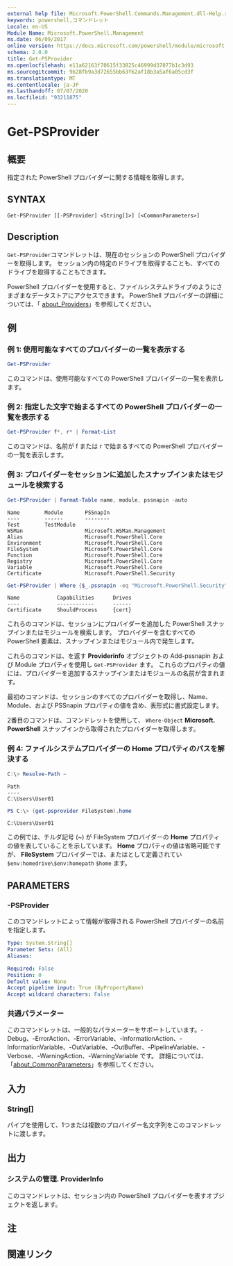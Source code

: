 ```yaml
---
external help file: Microsoft.PowerShell.Commands.Management.dll-Help.xml
keywords: powershell,コマンドレット
Locale: en-US
Module Name: Microsoft.PowerShell.Management
ms.date: 06/09/2017
online version: https://docs.microsoft.com/powershell/module/microsoft.powershell.management/get-psprovider?view=powershell-7.1&WT.mc_id=ps-gethelp
schema: 2.0.0
title: Get-PSProvider
ms.openlocfilehash: e11a62163f70615f33825c46999d37077b1c3d93
ms.sourcegitcommit: 9b28fb9a3d72655bb63f62af18b3a5af6a05cd3f
ms.translationtype: MT
ms.contentlocale: ja-JP
ms.lasthandoff: 07/07/2020
ms.locfileid: "93211875"
---
```

# Get-PSProvider

## 概要
指定された PowerShell プロバイダーに関する情報を取得します。

## SYNTAX

```
Get-PSProvider [[-PSProvider] <String[]>] [<CommonParameters>]
```

## Description

`Get-PSProvider`コマンドレットは、現在のセッションの PowerShell プロバイダーを取得します。
セッション内の特定のドライブを取得することも、すべてのドライブを取得することもできます。

PowerShell プロバイダーを使用すると、ファイルシステムドライブのようにさまざまなデータストアにアクセスできます。
PowerShell プロバイダーの詳細については、「 [about_Providers](../Microsoft.PowerShell.Core/About/about_Providers.md)」を参照してください。

## 例

### 例 1: 使用可能なすべてのプロバイダーの一覧を表示する

```powershell
Get-PSProvider
```

このコマンドは、使用可能なすべての PowerShell プロバイダーの一覧を表示します。

### 例 2: 指定した文字で始まるすべての PowerShell プロバイダーの一覧を表示する

```powershell
Get-PSProvider f*, r* | Format-List
```

このコマンドは、名前が f または r で始まるすべての PowerShell プロバイダーの一覧を表示します。

### 例 3: プロバイダーをセッションに追加したスナップインまたはモジュールを検索する

```powershell
Get-PSProvider | Format-Table name, module, pssnapin -auto
```

```Output
Name        Module       PSSnapIn
----        ------       --------
Test        TestModule
WSMan                    Microsoft.WSMan.Management
Alias                    Microsoft.PowerShell.Core
Environment              Microsoft.PowerShell.Core
FileSystem               Microsoft.PowerShell.Core
Function                 Microsoft.PowerShell.Core
Registry                 Microsoft.PowerShell.Core
Variable                 Microsoft.PowerShell.Core
Certificate              Microsoft.PowerShell.Security
```

```powershell
Get-PSProvider | Where {$_.pssnapin -eq "Microsoft.PowerShell.Security"}
```

```Output
Name            Capabilities      Drives
----            ------------      ------
Certificate     ShouldProcess     {cert}
```

これらのコマンドは、セッションにプロバイダーを追加した PowerShell スナップインまたはモジュールを検索します。
プロバイダーを含むすべての PowerShell 要素は、スナップインまたはモジュール内で発生します。

これらのコマンドは、を返す **Providerinfo** オブジェクトの Add-pssnapin および Module プロパティを使用し `Get-PSProvider` ます。
これらのプロパティの値には、プロバイダーを追加するスナップインまたはモジュールの名前が含まれます。

最初のコマンドは、セッションのすべてのプロバイダーを取得し、Name、Module、および PSSnapin プロパティの値を含め、表形式に書式設定します。

2番目のコマンドは、コマンドレットを使用して、 `Where-Object` **Microsoft. PowerShell** スナップインから取得されたプロバイダーを取得します。

### 例 4: ファイルシステムプロバイダーの Home プロパティのパスを解決する

```powershell
C:\> Resolve-Path ~
```

```Output
Path
----
C:\Users\User01
```

```powershell
PS C:\> (get-psprovider FileSystem).home
```

```Output
C:\Users\User01
```

この例では、チルダ記号 (~) が FileSystem プロバイダーの **Home** プロパティの値を表していることを示しています。
**Home** プロパティの値は省略可能ですが、 **FileSystem** プロバイダーでは、またはとして定義されてい `$env:homedrive\$env:homepath` `$home` ます。

## PARAMETERS

### -PSProvider

このコマンドレットによって情報が取得される PowerShell プロバイダーの名前を指定します。

```yaml
Type: System.String[]
Parameter Sets: (All)
Aliases:

Required: False
Position: 0
Default value: None
Accept pipeline input: True (ByPropertyName)
Accept wildcard characters: False
```

### 共通パラメーター

このコマンドレットは、一般的なパラメーターをサポートしています。-Debug、-ErrorAction、-ErrorVariable、-InformationAction、-InformationVariable、-OutVariable、-OutBuffer、-PipelineVariable、-Verbose、-WarningAction、-WarningVariable です。 詳細については、「[about_CommonParameters](../Microsoft.PowerShell.Core/About/about_CommonParameters.md)」を参照してください。

## 入力

### String[]

パイプを使用して、1つまたは複数のプロバイダー名文字列をこのコマンドレットに渡します。

## 出力

### システムの管理. ProviderInfo

このコマンドレットは、セッション内の PowerShell プロバイダーを表すオブジェクトを返します。

## 注

## 関連リンク

